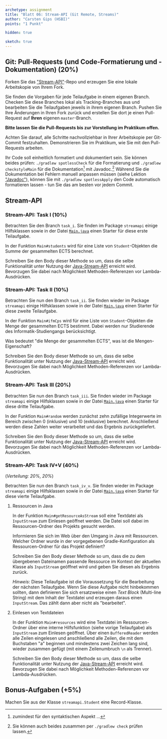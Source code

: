 ```yaml
---
archetype: assignment
title: "Blatt 06: Stream-API (Git Remote, Streams)"
author: "Carsten Gips (HSBI)"
points: "1 Punkt"

hidden: true

sketch: true
---
```


## Git: Pull-Requests (und Code-Formatierung und -Dokumentation) (20%)

Forken Sie das ["Stream-API"]-Repo und erzeugen Sie eine lokale Arbeitskopie von Ihrem Fork.

Sie finden die Vorgaben für jede Teilaufgabe in einem eigenen Branch. Checken Sie diese
Branches lokal als Tracking-Branches aus und bearbeiten Sie die Teilaufgaben jeweils in ihrem
eigenen Branch. Pushen Sie Ihre Änderungen in Ihren Fork zurück und erstellen Sie dort je
einen Pull-Request auf **Ihren** eigenen `master`-Branch.

**Bitte lassen Sie die Pull-Requests bis zur Vorstellung im Praktikum offen.**

Achten Sie darauf, alle Schritte nachvollziehbar in Ihrer Arbeitskopie per Git-Commit
festzuhalten. Demonstrieren Sie im Praktikum, wie Sie mit den Pull-Requests arbeiten.

Ihr Code soll einheitlich formatiert und dokumentiert sein. Sie können beides prüfen:
`./gradlew spotlessCheck` für die Formatierung und `./gradlew checkstyleMain` für die
Dokumentation[^1] mit Javadoc.[^2] Während Sie die Dokumentation bei Fehlern manuell anpassen
müssen (siehe Lektion ["Javadoc"]), können Sie mit `./gradlew spotlessApply` den Code
automatisch formatieren lassen - tun Sie das am besten vor jedem Commit.

## Stream-API

### Stream-API: Task I (10%)

Betrachten Sie den Branch `task_i`. Sie finden im Package `streamapi` einige Hilfsklassen
sowie in der Datei [`Main.java`] einen Starter für diese erste Teilaufgabe.

In der Funktion `Main#students` wird für eine Liste von `Student`-Objekten die Summe der
gesammelten ECTS berechnet.

Schreiben Sie den Body dieser Methode so um, dass die selbe Funktionalität unter Nutzung der
[Java-Stream-API] erreicht wird. Bevorzugen Sie dabei nach Möglichkeit Methoden-Referenzen vor
Lambda-Ausdrücken.

### Stream-API: Task II (10%)

Betrachten Sie nun den Branch `task_ii`. Sie finden wieder im Package `streamapi` einige
Hilfsklassen sowie in der Datei [`Main.java`][1] einen Starter für diese zweite Teilaufgabe.

In der Funktion `Main#ifmCps` wird für eine Liste von `Student`-Objekten die Menge der
gesammelten ECTS bestimmt. Dabei werden nur Studierende des Informatik-Studiengangs
berücksichtigt.

Was bedeutet "die Menge der gesammelten ECTS", was ist die Mengen-Eigenschaft?

Schreiben Sie den Body dieser Methode so um, dass die selbe Funktionalität unter Nutzung der
[Java-Stream-API] erreicht wird. Bevorzugen Sie dabei nach Möglichkeit Methoden-Referenzen vor
Lambda-Ausdrücken.

### Stream-API: Task III (20%)

Betrachten Sie nun den Branch `task_iii`. Sie finden wieder im Package `streamapi` einige
Hilfsklassen sowie in der Datei [`Main.java`][2] einen Starter für diese dritte Teilaufgabe.

In der Funktion `Main#random` werden zunächst zehn zufällige Integerwerte im Bereich zwischen
0 (inklusive) und 10 (exklusive) berechnet. Anschließend werden diese Zahlen weiter
verarbeitet und das Ergebnis zurückgeliefert.

Schreiben Sie den Body dieser Methode so um, dass die selbe Funktionalität unter Nutzung der
[Java-Stream-API] erreicht wird. Bevorzugen Sie dabei nach Möglichkeit Methoden-Referenzen vor
Lambda-Ausdrücken.

### Stream-API: Task IV+V (40%)

(*Verteilung: 20%, 20%*)

Betrachten Sie nun den Branch `task_iv_v`. Sie finden wieder im Package `streamapi` einige
Hilfsklassen sowie in der Datei [`Main.java`][3] einen Starter für diese vierte Teilaufgabe.

1.  Ressourcen in Java

    In der Funktion `Main#getResourceAsStream` soll eine Textdatei als `InputStream` zum
    Einlesen geöffnet werden. Die Datei soll dabei im Ressourcen-Ordner des Projekts gesucht
    werden.

    Informieren Sie sich im Web über den Umgang in Java mit Ressourcen. Welcher Ordner wurde
    in der vorgegebenen Gradle-Konfiguration als Ressourcen-Ordner für das Projekt definiert?

    Schreiben Sie den Body dieser Methode so um, dass die zu dem übergebenen Dateinamen
    passende Ressource im Kontext der aktuellen Klasse als `InputStream` geöffnet wird und
    geben Sie diesen als Ergebnis zurück.

    *Hinweis*: Diese Teilaufgabe ist die Voraussetzung für die Bearbeitung der nächsten
    Teilaufgabe. Wenn Sie diese Aufgabe nicht hinbekommen sollten, dann definieren Sie sich
    ersatzweise einen *Text Block* (Multi-line String) mit dem Inhalt der Textdatei und
    erzeugen daraus einen `InputStream`. Das zählt dann aber nicht als "bearbeitet".

2.  Einlesen von Textdateien

    In der Funktion `Main#resources` wird eine Textdatei im Ressourcen-Ordner über eine
    interne Hilfsfunktion (siehe vorige Teilaufgabe) als `InputStream` zum Einlesen geöffnet.
    Über einen `BufferedReader` werden alle Zeilen eingelesen und anschließend alle Zeilen,
    die mit dem Buchstaben "a" beginnen und mindestens zwei Zeichen lang sind, wieder zusammen
    gefügt (mit einem Zeilenumbruch `\n` als Trenner).

    Schreiben Sie den Body dieser Methode so um, dass die selbe Funktionalität unter Nutzung
    der [Java-Stream-API] erreicht wird. Bevorzugen Sie dabei nach Möglichkeit
    Methoden-Referenzen vor Lambda-Ausdrücken.

## Bonus-Aufgaben (+5%)

Machen Sie aus der Klasse `streamapi.Student` eine Record-Klasse.

[^1]: zumindest für den syntaktischen Aspekt ...

[^2]: Sie können auch beides zusammen per `./gradlew check` prüfen lassen.

  ["Stream-API"]: https://github.com/Programmiermethoden-CampusMinden/prog2_ybel_streamapi
  ["Javadoc"]: ../lecture/coding/javadoc.md
  [`Main.java`]: https://github.com/Programmiermethoden-CampusMinden/prog2_ybel_streamapi/blob/task_i/src/main/java/streamapi/Main.java
  [Java-Stream-API]: https://dev.java/learn/api/streams/
  [1]: https://github.com/Programmiermethoden-CampusMinden/prog2_ybel_streamapi/blob/task_ii/src/main/java/streamapi/Main.java
  [2]: https://github.com/Programmiermethoden-CampusMinden/prog2_ybel_streamapi/blob/task_iii/src/main/java/streamapi/Main.java
  [3]: https://github.com/Programmiermethoden-CampusMinden/prog2_ybel_streamapi/blob/task_iv_v/src/main/java/streamapi/Main.java

